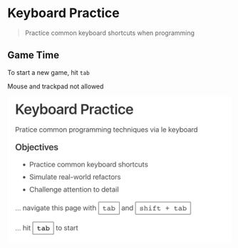 # Keyboard Practice

> Practice common keyboard shortcuts when programming

## Game Time

To start a new game, hit `tab`

Mouse and trackpad not allowed

![Screenshot](./screenshot.png)
